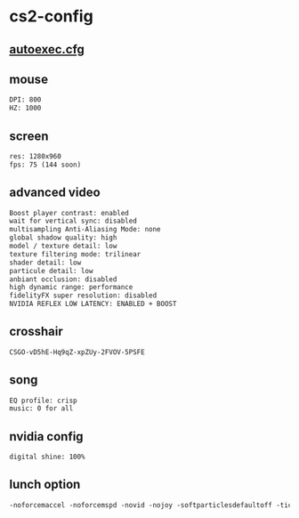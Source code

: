 # cs2-config

## [autoexec.cfg](https://github.com/lagentiti/cs2-config/blob/main/autoexec.cfg)

## mouse
```txt
DPI: 800
HZ: 1000
```

## screen
```txt
res: 1280x960
fps: 75 (144 soon)
```

## advanced video
```txt
Boost player contrast: enabled
wait for vertical sync: disabled
multisampling Anti-Aliasing Mode: none
global shadow quality: high
model / texture detail: low
texture filtering mode: trilinear
shader detail: low
particule detail: low
anbiant occlusion: disabled
high dynamic range: performance
fidelityFX super resolution: disabled
NVIDIA REFLEX LOW LATENCY: ENABLED + BOOST
```

## crosshair
```txt
CSGO-vD5hE-Hq9qZ-xpZUy-2FVOV-5PSFE
```

## song
```txt
EQ profile: crisp
music: 0 for all
```

## nvidia config
```txt
digital shine: 100%
```
## lunch option
```txt
-noforcemaccel -noforcemspd -novid -nojoy -softparticlesdefaultoff -tickrate 128 -console -dev +fps_max 144 +r_drawparticles 0
```
